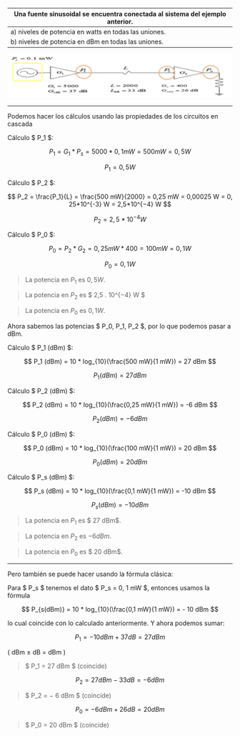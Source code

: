 | Una fuente sinusoidal se encuentra conectada al sistema del ejemplo anterior. |
| ----------------------------------------------------------------------------- |
| a) niveles de potencia en watts en todas las uniones.                         |
| b) niveles de potencia en dBm en todas las uniones.                           |

![2.10 image](./assets/2-10.png)

---

Podemos hacer los cálculos usando las propiedades de los circuitos en cascada

Cálculo $ P_1 $:

$$
P_1 = G_1 * P_s = 5000 * 0,1 mW = 500 mW = 0,5 W
$$

$$
P_1 = 0,5 W
$$

Cálculo $ P_2 $:

$$
P_2 = \frac{P_1}{L} = \frac{500 mW}{2000} = 0,25 mW = 0,00025 W = 0, 25*10^{-3} W = 2,5*10^{−4} W
$$

$$
P_2 = 2,5*10^{−4} W
$$

Cálculo $ P_0 $:

$$
P_0 = P_2 * G_2 = 0,25 mW * 400 = 100 mW = 0,1 W
$$

$$
P_0 = 0,1 W
$$

> La potencia en $P_1$ es $0,5 W$.

> La potencia en $P_2$ es $ 2,5 . 10^{−4} W $

> La potencia en $P_0$ es $0,1 W$.

Ahora sabemos las potencias $ P_0, P_1, P_2 $, por lo que podemos pasar a dBm.

Cálculo $ P_1 (dBm) $:

$$
P_1 (dBm) = 10 * log_{10}(\frac{500 mW}{1 mW}) = 27 dBm
$$

$$
P_1 (dBm) = 27 dBm
$$

Cálculo $ P_2 (dBm) $:

$$
P_2 (dBm) = 10 * log_{10}(\frac{0,25 mW}{1 mW}) = -6 dBm
$$

$$
P_2 (dBm) = -6 dBm
$$

Cálculo $ P_0 (dBm) $:

$$
P_0 (dBm) = 10 * log_{10}(\frac{100 mW}{1 mW}) = 20 dBm
$$

$$
P_0 (dBm) = 20 dBm
$$

Cálculo $ P_s (dBm) $:

$$
P_s (dBm) = 10 * log_{10}(\frac{0,1 mW}{1 mW}) = -10 dBm
$$

$$
P_s (dBm) = -10 dBm
$$

> La potencia en $P_1$ es $ 27 dBm$.

> La potencia en $P_2$ es $-6 dBm$.

> La potencia en $P_0$ es $ 20 dBm$.

---

Pero también se puede hacer usando la fórmula clásica:

Para $ P_s $ tenemos el dato $ P_s = 0, 1 mW $, entonces usamos la fórmula

$$
 P_{s(dBm)} = 10 * log_{10}(\frac{0,1 mW}{1 mW}) = - 10 dBm
$$

lo cual coincide con lo calculado anteriormente. Y ahora podemos sumar:

$$
P_1 = − 10dBm + 37 dB = 27 dBm
$$

( dBm ± dB = dBm )

> $ P_1 = 27 dBm $ (coincide)

$$
 P_2 = 27 dBm − 33 dB = − 6 dBm
$$

> $ P_2 = − 6 dBm $ (coincide)

$$
 P_0 = − 6 dBm + 26 dB = 20 dBm
$$

> $ P_0 = 20 dBm $ (coincide)
